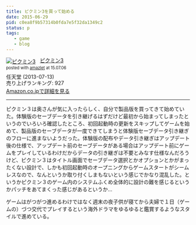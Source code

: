```yaml
---
title: ピクミン3を買って始める
date: 2015-06-29
pid: c0ea8f9b57314b0fda7e5f32da1349c2
status: p
tags:
   - game
   - blog
---
```


<div class="amazlet-box" style="margin-bottom:0px;"><div class="amazlet-image" style="float:left;margin:0px 12px 1px 0px;"><a href="http://www.amazon.co.jp/exec/obidos/ASIN/B00CTK1JR2/dotimpact-22/ref=nosim/" name="amazletlink" target="_blank"><img src="http://ecx.images-amazon.com/images/I/615ai1TSkxL._SL160_.jpg" alt="ピクミン3" style="border: none;" /></a></div><div class="amazlet-info" style="line-height:120%; margin-bottom: 10px"><div class="amazlet-name" style="margin-bottom:10px;line-height:120%"><a href="http://www.amazon.co.jp/exec/obidos/ASIN/B00CTK1JR2/dotimpact-22/ref=nosim/" name="amazletlink" target="_blank">ピクミン3</a><div class="amazlet-powered-date" style="font-size:80%;margin-top:5px;line-height:120%">posted with <a href="http://www.amazlet.com/" title="amazlet" target="_blank">amazlet</a> at 15.07.06</div></div><div class="amazlet-detail">任天堂 (2013-07-13)<br />売り上げランキング: 927<br /></div><div class="amazlet-sub-info" style="float: left;"><div class="amazlet-link" style="margin-top: 5px"><a href="http://www.amazon.co.jp/exec/obidos/ASIN/B00CTK1JR2/dotimpact-22/ref=nosim/" name="amazletlink" target="_blank">Amazon.co.jpで詳細を見る</a></div></div></div><div class="amazlet-footer" style="clear: left"></div></div>

----

ピクミン３は奥さんが気に入ったらしく、自分で製品版を買ってきて始めていた。体験版のセーブデータを引き継げるはずだけど最初から始まってしまったというのでいろいろ確認したところ、初回起動時の更新をスキップしてゲームを始めて、製品版のセーブデータが一度できてしまうと体験版セーブデータ引き継ぎのフローに進まないようだった。体験版の配布やデータ引き継ぎはアップデート後の仕様で、アップデート前のセーブデータがある場合はアップデート前にゲームをプレイしているわけだからデータの引き継ぎは不要とみなす仕様なんだろうけど、ピクミン３はタイトル画面でセーブデータ選択とかオプションとかがまったくない設計で、しかも初回起動時のオープニングからゲームスタートがシームレスなので、なんというか取り付くしまもないという感じでかなり混乱した。というかピクミン３のゲーム内のシステムふくめ全体的に設計の難を感じるというかパッチをあてまくった感じがあるというか…

ゲームはがつがつ進めるわけではなく週末の夜子供が寝てから夫婦で１日（ゲームの）づつ交代でプレイするという海外ドラマをゆるゆると鑑賞するようなスタイルで進めている。
